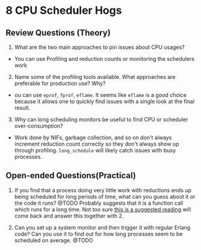 # 8 CPU Scheduler Hogs

## Review Questions (Theory)
1. What are the two main approaches to pin issues about CPU usages?
 
- You can use Profiling and reduction counts or monitoring the schedulers work

2. Name some of the profiling tools available. What approaches are preferable for production use? Why?

- ou can use `eprof`, `fprof`, `eflame`. It seems like `eflame` is a good choice because it allows one to quickly find issues with a single look at the final result.

3. Why can long scheduling monitors be useful to find CPU or scheduler over-consumption?
- Work done by NIFs, garbage collection, and so on don't always increment reduction count correctly so they don't always show up through profiling. `long_schedule` will likely catch issues with busy processes.


## Open-ended Questions(Practical)
1. If you find that a process doing very little work with reductions ends up being scheduled for long periods of time, what can you guess about it or the code it runs?
@TODO
Probably suggests that it is a function call which runs for a long time. Not too sure [this is a suggested reading](https://hamidreza-s.github.io/erlang/scheduling/real-time/preemptive/migration/2016/02/09/erlang-scheduler-details.html) will come back and answer this together with 2.

2. Can you set up a system monitor and then trigger it with regular Erlang code? Can you use it to find out for how long processes seem to be scheduled on average.
 @TODO
